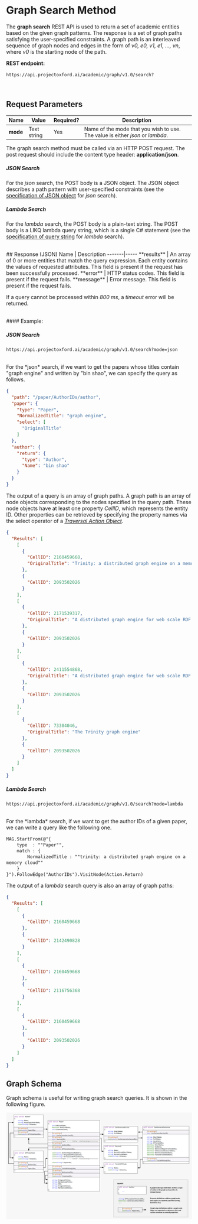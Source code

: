 <!-- 
NavPath: Academic Knowledge API
LinkLabel: Graph Search Method
Url: Academic-Knowledge-API/documentation/GraphSearchMethod
Weight: 90
-->

# Graph Search Method

The **graph search** REST API is used to return a set of academic entities based on the given graph patterns.  The response is a set of graph paths satisfying the user-specified constraints. A graph path is an interleaved sequence of graph nodes and edges in the form of _v0, e0, v1, e1, ..., vn_, where _v0_ is the starting node of the path.
<br>

**REST endpoint:**  
```
https://api.projectoxford.ai/academic/graph/v1.0/search?
```   
<br>

## Request Parameters  
Name     | Value | Required?  | Description
-----------|-----------|---------|--------
**mode**       | Text string | Yes | Name of the mode that you wish to use. The value is either *json* or *lambda*.

The graph search method must be called via an HTTP POST request. The post request should include the content type header: **application/json**.

##### JSON Search 

For the *json* search, the POST body is a JSON object. The JSON object describes a path pattern with user-specified constraints (see the [specification of JSON object](JSONSearchSyntax.md) for *json* search).


##### Lambda Search

For the *lambda* search, the POST body is a plain-text string. The POST body is a LIKQ lambda query string, which  is a single C# statement (see the [specification of query string](LambdaSearchSyntax.md) for *lambda* search). 

<br>
## Response (JSON)
Name | Description
-------|-----   
**results** | An array of 0 or more entities that match the query expression. Each entity contains the values of requested attributes. This field is present if the request has been successfully processed.
**error** |	HTTP status codes. This field is present if the request fails.
**message** | Error message. This field is present if the request fails.

If a query cannot be processed within _800 ms_, a _timeout_ error will be returned. 

<br>
#### Example:

##### JSON Search
```
https://api.projectoxford.ai/academic/graph/v1.0/search?mode=json
```
<br>
For the *json* search, if we want to get the papers whose titles contain "graph engine" and written by "bin shao", we can specify the query as follows.

```JSON
{
  "path": "/paper/AuthorIDs/author",
  "paper": {
    "type": "Paper",
    "NormalizedTitle": "graph engine",
    "select": [
      "OriginalTitle"
    ]
  },
  "author": {
    "return": {
      "type": "Author",
      "Name": "bin shao"
    }
  }
}
```

The output of a query is an array of graph paths. A graph path is an array of node objects corresponding to the nodes specified in the query path. These node objects have at least one property *CellID*, which represents the entity ID. Other properties can be retrieved by specifying the property names via the select operator of a [*Traversal Action Object*](JSONSearchSyntax.md).

```JSON
{
  "Results": [
    [
      {
        "CellID": 2160459668,
        "OriginalTitle": "Trinity: a distributed graph engine on a memory cloud"
      },
      {
        "CellID": 2093502026
      }
    ],
    [
      {
        "CellID": 2171539317,
        "OriginalTitle": "A distributed graph engine for web scale RDF data"
      },
      {
        "CellID": 2093502026
      }
    ],
    [
      {
        "CellID": 2411554868,
        "OriginalTitle": "A distributed graph engine for web scale RDF data"
      },
      {
        "CellID": 2093502026
      }
    ],
    [
      {
        "CellID": 73304046,
        "OriginalTitle": "The Trinity graph engine"
      },
      {
        "CellID": 2093502026
      }
    ]
  ]
}
 ```

##### Lambda Search 

```
https://api.projectoxford.ai/academic/graph/v1.0/search?mode=lambda
```
<br>
For the *lambda* search, if we want to get the author IDs of a given paper, we can write a query like the following one.

```
MAG.StartFrom(@"{
    type  : ""Paper"",
    match : {
        NormalizedTitle : ""trinity: a distributed graph engine on a memory cloud""
    }
}").FollowEdge("AuthorIDs").VisitNode(Action.Return)
```

The output of a *lambda* search query is also an array of graph paths:

```JSON
{
  "Results": [
    [
      {
        "CellID": 2160459668
      },
      {
        "CellID": 2142490828
      }
    ],
    [
      {
        "CellID": 2160459668
      },
      {
        "CellID": 2116756368
      }
    ],
    [
      {
        "CellID": 2160459668
      },
      {
        "CellID": 2093502026
      }
    ]
  ]
}
```
 
## Graph Schema

Graph schema is useful for writing graph search queries. It is shown in the following figure.

![Microsoft Academic Graph Schema](./Images/AcademicGraphSchema.png)
